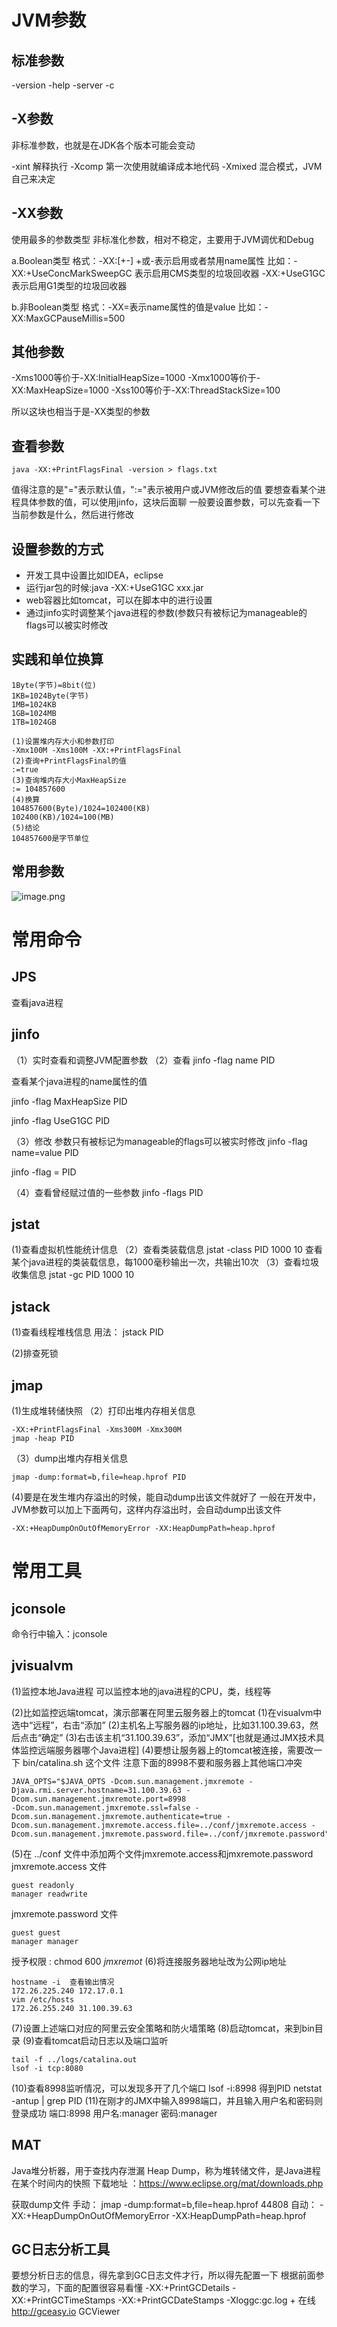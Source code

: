 # JVM参数

## 标准参数

-version
-help
-server
-c

## -X参数

非标准参数，也就是在JDK各个版本可能会变动

-xint 解释执行
-Xcomp  第一次使用就编译成本地代码
-Xmixed  混合模式，JVM自己来决定

## -XX参数

使用最多的参数类型
非标准化参数，相对不稳定，主要用于JVM调优和Debug

a.Boolean类型
格式：-XX:[+-]<name>      +或-表示启用或者禁用name属性
比如：-XX:+UseConcMarkSweepGC  表示启用CMS类型的垃圾回收器
-XX:+UseG1GC       表示启用G1类型的垃圾回收器

b.非Boolean类型
格式：-XX<name>=<value>表示name属性的值是value
比如：-XX:MaxGCPauseMillis=500

## 其他参数

-Xms1000等价于-XX:InitialHeapSize=1000
-Xmx1000等价于-XX:MaxHeapSize=1000
-Xss100等价于-XX:ThreadStackSize=100

所以这块也相当于是-XX类型的参数

## 查看参数

```
java -XX:+PrintFlagsFinal -version > flags.txt
```

值得注意的是"="表示默认值，":="表示被用户或JVM修改后的值
要想查看某个进程具体参数的值，可以使用jinfo，这块后面聊
一般要设置参数，可以先查看一下当前参数是什么，然后进行修改

## 设置参数的方式

- 开发工具中设置比如IDEA，eclipse
- 运行jar包的时候:java -XX:+UseG1GC xxx.jar
- web容器比如tomcat，可以在脚本中的进行设置
- 通过jinfo实时调整某个java进程的参数(参数只有被标记为manageable的flags可以被实时修改

## 实践和单位换算

```
1Byte(字节)=8bit(位)
1KB=1024Byte(字节)
1MB=1024KB
1GB=1024MB
1TB=1024GB
```

```
(1)设置堆内存大小和参数打印
-Xmx100M -Xms100M -XX:+PrintFlagsFinal
(2)查询+PrintFlagsFinal的值
:=true
(3)查询堆内存大小MaxHeapSize
:= 104857600
(4)换算
104857600(Byte)/1024=102400(KB)
102400(KB)/1024=100(MB)
(5)结论
104857600是字节单位
```

## 常用参数

![image.png](assets/1671116947885-image.png)

# 常用命令

## JPS

查看java进程

## jinfo

（1）实时查看和调整JVM配置参数
（2）查看
jinfo -flag name PID

查看某个java进程的name属性的值

jinfo -flag MaxHeapSize PID

jinfo -flag UseG1GC PID

（3）修改
参数只有被标记为manageable的flags可以被实时修改
jinfo -flag name=value PID

jinfo -flag = PID

（4）查看曾经赋过值的一些参数
jinfo -flags PID

## jstat

(1)查看虚拟机性能统计信息
（2）查看类装载信息
jstat -class PID 1000 10
查看某个java进程的类装载信息，每1000毫秒输出一次，共输出10次
（3）查看垃圾收集信息
jstat -gc PID 1000 10

## jstack

(1)查看线程堆栈信息
用法：
jstack PID

(2)排查死锁

## jmap

(1)生成堆转储快照
（2）打印出堆内存相关信息

```
-XX:+PrintFlagsFinal -Xms300M -Xmx300M
jmap -heap PID
```

（3）dump出堆内存相关信息

```
jmap -dump:format=b,file=heap.hprof PID
```

(4)要是在发生堆内存溢出的时候，能自动dump出该文件就好了
一般在开发中，JVM参数可以加上下面两句，这样内存溢出时，会自动dump出该文件

```
-XX:+HeapDumpOnOutOfMemoryError -XX:HeapDumpPath=heap.hprof
```

# 常用工具

## jconsole

命令行中输入：jconsole

## jvisualvm

(1)监控本地Java进程
可以监控本地的java进程的CPU，类，线程等

(2)比如监控远端tomcat，演示部署在阿里云服务器上的tomcat
(1)在visualvm中选中“远程”，右击“添加”
(2)主机名上写服务器的ip地址，比如31.100.39.63，然后点击“确定”
(3)右击该主机“31.100.39.63”，添加“JMX”[也就是通过JMX技术具体监控远端服务器哪个Java进程]
(4)要想让服务器上的tomcat被连接，需要改一下 bin/catalina.sh 这个文件
注意下面的8998不要和服务器上其他端口冲突

```
JAVA_OPTS="$JAVA_OPTS -Dcom.sun.management.jmxremote -
Djava.rmi.server.hostname=31.100.39.63 -Dcom.sun.management.jmxremote.port=8998
-Dcom.sun.management.jmxremote.ssl=false -
Dcom.sun.management.jmxremote.authenticate=true -
Dcom.sun.management.jmxremote.access.file=../conf/jmxremote.access -
Dcom.sun.management.jmxremote.password.file=../conf/jmxremote.password"
```

(5)在 ../conf 文件中添加两个文件jmxremote.access和jmxremote.password
jmxremote.access 文件

```
guest readonly
manager readwrite
```

jmxremote.password 文件

```
guest guest
manager manager
```

授予权限 : chmod 600 *jmxremot*
(6)将连接服务器地址改为公网ip地址

```
hostname -i  查看输出情况
172.26.225.240 172.17.0.1
vim /etc/hosts
172.26.255.240 31.100.39.63
```

(7)设置上述端口对应的阿里云安全策略和防火墙策略
(8)启动tomcat，来到bin目录
(9)查看tomcat启动日志以及端口监听

```
tail -f ../logs/catalina.out
lsof -i tcp:8080
```

(10)查看8998监听情况，可以发现多开了几个端口
lsof -i:8998  得到PID
netstat -antup | grep PID
(11)在刚才的JMX中输入8998端口，并且输入用户名和密码则登录成功
端口:8998
用户名:manager
密码:manager

## MAT

Java堆分析器，用于查找内存泄漏
Heap Dump，称为堆转储文件，是Java进程在某个时间内的快照
下载地址 ：https://www.eclipse.org/mat/downloads.php

获取dump文件
手动：
jmap -dump:format=b,file=heap.hprof 44808
自动：
-XX:+HeapDumpOnOutOfMemoryError -XX:HeapDumpPath=heap.hprof

## GC日志分析工具

要想分析日志的信息，得先拿到GC日志文件才行，所以得先配置一下
根据前面参数的学习，下面的配置很容易看懂
-XX:+PrintGCDetails -XX:+PrintGCTimeStamps -XX:+PrintGCDateStamps
-Xloggc:gc.log
+
在线
http://gceasy.io
GCViewer

